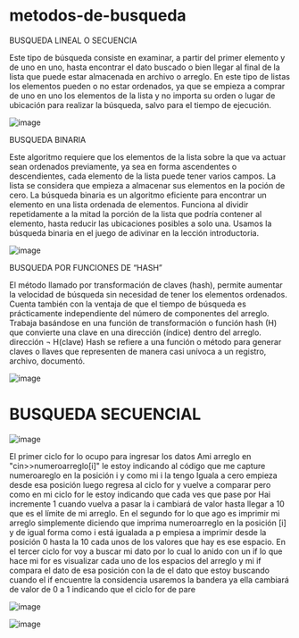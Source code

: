 # metodos-de-busqueda
BUSQUEDA LINEAL O SECUENCIA

Este tipo de búsqueda consiste en examinar, a partir del primer elemento y de uno en uno, hasta encontrar el dato buscado o bien llegar al final de la lista que puede estar almacenada en archivo o arreglo.
En este tipo de listas los elementos pueden o no estar ordenados, ya que se empieza a comprar de uno en uno los elementos de la lista y no importa su orden o lugar de ubicación para realizar la búsqueda, salvo para el tiempo de ejecución.

![image](https://user-images.githubusercontent.com/73612146/97493528-b28f7900-192a-11eb-9884-ff25b25d0b5f.png)

BUSQUEDA BINARIA

Este algoritmo requiere que los elementos de la lista sobre la que va actuar sean ordenados previamente, ya sea en forma ascendentes o descendientes, cada elemento de la lista puede tener varios campos. La lista se considera que empieza a almacenar sus elementos en la poción de cero.
La búsqueda binaria es un algoritmo eficiente para encontrar un elemento en una lista ordenada de elementos. Funciona al dividir repetidamente a la mitad la porción de la lista que podría contener al elemento, hasta reducir las ubicaciones posibles a solo una. Usamos la búsqueda binaria en el juego de adivinar en la lección introductoria.

![image](https://user-images.githubusercontent.com/73612146/97494359-d1dad600-192b-11eb-8814-379c808befa2.png)

BUSQUEDA POR FUNCIONES DE “HASH”

El método llamado por transformación de claves (hash), permite aumentar la velocidad de búsqueda sin necesidad de tener los elementos ordenados. Cuenta también con la ventaja de que el tiempo de búsqueda es prácticamente independiente del número de componentes del arreglo. Trabaja basándose en una función de transformación o función hash (H) que convierte una clave en una dirección (índice) dentro del arreglo. dirección ¬ H(clave)
Hash se refiere a una función o método para generar claves o llaves que representen de manera casi unívoca a un registro, archivo, documentó.

![image](https://user-images.githubusercontent.com/73612146/97495360-26328580-192d-11eb-86f4-f1d86ee73c00.png)

# BUSQUEDA SECUENCIAL 

![image](https://user-images.githubusercontent.com/73612146/97497603-62b3b080-1930-11eb-97a9-6e26b4048f6e.png)

El primer ciclo for lo ocupo para ingresar los datos Ami arreglo en "cin>>numeroarreglo[i]" le estoy indicando al código que me capture numeroareglo en la posición i y como mi i la tengo Iguala a cero empieza desde esa posición luego regresa al ciclo for y vuelve a comparar pero como en mi ciclo for le estoy indicando que cada ves que pase por Hai incremente 1 cuando vuelva a pasar la i cambiará de valor hasta llegar a 10 que es el límite de mi arreglo.
En el segundo for lo que ago es imprimir mi arreglo simplemente diciendo que imprima numeroarreglo en la posición [i] y de igual forma como i está igualada a p empiesa a imprimir desde la posición 0 hasta la 10 cada unos de los valores que hay es ese espacio. 
En el tercer ciclo for voy a buscar mi dato por lo cual lo anido con un if lo que hace mi for es visualizar cada uno de los espacios del arreglo y mi if compara el dato de esa posición con la de el dato que estoy buscando cuando el if encuentre la considencia usaremos la bandera ya ella cambiará de valor de 0 a 1 indicando que el ciclo for de pare


![image](https://user-images.githubusercontent.com/73612146/97502780-77e10d00-1939-11eb-9e79-9002840528f9.png)


![image](https://user-images.githubusercontent.com/73612146/97502998-da3a0d80-1939-11eb-8d6d-9b9f72e67b0f.png)



